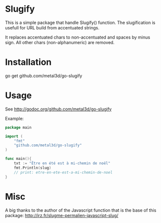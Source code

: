 # Slugify

This is a simple package that handle Slugify() function. The slugification is usefull for URL build from accentuated strings.

It replaces accentuated chars to non-accentuated and spaces by minus sign. All other chars (non-alphanumeric) are removed.

# Installation

go get github.com/metal3d/go-slugify

# Usage

See http://godoc.org/github.com/metal3d/go-slugify

Example:

```go
package main

import (
    "fmt"
    "github.com/metal3d/go-slugify"
)

func main(){
    txt := "Être en été est à mi-chemin de noël"
    fmt.Println(slug)
    // print: etre-en-ete-est-a-mi-chemin-de-noel
}
```

# Misc

A big thanks to the author of the Javascript function that is the base of this package:
http://irz.fr/slugme-permalien-javascript-slug/

